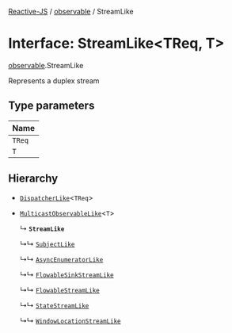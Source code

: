 [Reactive-JS](../README.md) / [observable](../modules/observable.md) / StreamLike

# Interface: StreamLike<TReq, T\>

[observable](../modules/observable.md).StreamLike

Represents a duplex stream

## Type parameters

| Name |
| :------ |
| `TReq` |
| `T` |

## Hierarchy

- [`DispatcherLike`](observable.DispatcherLike.md)<`TReq`\>

- [`MulticastObservableLike`](observable.MulticastObservableLike.md)<`T`\>

  ↳ **`StreamLike`**

  ↳↳ [`SubjectLike`](observable.SubjectLike.md)

  ↳↳ [`AsyncEnumeratorLike`](streamable.AsyncEnumeratorLike.md)

  ↳↳ [`FlowableSinkStreamLike`](streamable.FlowableSinkStreamLike.md)

  ↳↳ [`FlowableStreamLike`](streamable.FlowableStreamLike.md)

  ↳↳ [`StateStreamLike`](streamable.StateStreamLike.md)

  ↳↳ [`WindowLocationStreamLike`](web.WindowLocationStreamLike.md)
